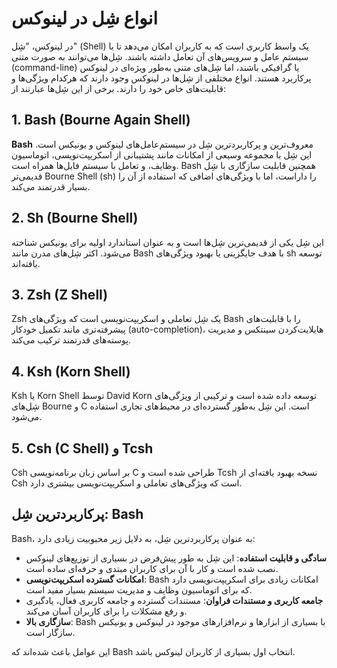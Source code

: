 
# انواع شِل در لینوکس

در لینوکس، "شِل" (Shell) یک واسط کاربری است که به کاربران امکان می‌دهد تا با سیستم عامل و سرویس‌های آن تعامل داشته باشند. شِل‌ها می‌توانند به صورت متنی (command-line) یا گرافیکی باشند، اما شِل‌های متنی به‌طور ویژه‌ای در لینوکس پرکاربرد هستند. انواع مختلفی از شِل‌ها در لینوکس وجود دارند که هرکدام ویژگی‌ها و قابلیت‌های خاص خود را دارند. برخی از این شِل‌ها عبارتند از:

## 1. Bash (Bourne Again Shell)
**Bash** معروف‌ترین و پرکاربردترین شِل در سیستم‌عامل‌های لینوکس و یونیکس است. این شِل با مجموعه وسیعی از امکانات مانند پشتیبانی از اسکریپت‌نویسی، اتوماسیون وظایف، و تعامل با سیستم فایل‌ها همراه است. Bash همچنین قابلیت سازگاری با شِل قدیمی‌تر Bourne Shell (sh) را داراست، اما با ویژگی‌های اضافی که استفاده از آن را بسیار قدرتمند می‌کند.

## 2. Sh (Bourne Shell)
این شِل یکی از قدیمی‌ترین شِل‌ها است و به عنوان استاندارد اولیه برای یونیکس شناخته می‌شود. اکثر شِل‌های مدرن مانند Bash با هدف جایگزینی یا بهبود ویژگی‌های sh توسعه یافته‌اند.

## 3. Zsh (Z Shell)
Zsh یک شِل تعاملی و اسکریپت‌نویسی است که ویژگی‌های Bash را با قابلیت‌های پیشرفته‌تری مانند تکمیل خودکار (auto-completion)، هایلایت‌کردن سینتکس و مدیریت پوسته‌های قدرتمند ترکیب می‌کند.

## 4. Ksh (Korn Shell)
Ksh یا Korn Shell توسط David Korn توسعه داده شده است و ترکیبی از ویژگی‌های شِل‌های Bourne و C است. این شِل به‌طور گسترده‌ای در محیط‌های تجاری استفاده می‌شود.

## 5. Csh (C Shell) و Tcsh
Csh بر اساس زبان برنامه‌نویسی C طراحی شده است و Tcsh نسخه بهبود یافته‌ای از Csh است که ویژگی‌های تعاملی و اسکریپت‌نویسی بیشتری دارد.

## پرکاربردترین شِل: Bash

Bash، به عنوان پرکاربردترین شِل، به دلایل زیر محبوبیت زیادی دارد:
- **سادگی و قابلیت استفاده**: این شِل به طور پیش‌فرض در بسیاری از توزیع‌های لینوکس نصب شده است و کار با آن برای کاربران مبتدی و حرفه‌ای ساده است.
- **امکانات گسترده اسکریپت‌نویسی**: Bash امکانات زیادی برای اسکریپت‌نویسی دارد که برای اتوماسیون وظایف و مدیریت سیستم بسیار مفید است.
- **جامعه کاربری و مستندات فراوان**: مستندات گسترده و جامعه کاربری فعال، یادگیری و رفع مشکلات را برای کاربران آسان می‌کند.
- **سازگاری بالا**: Bash با بسیاری از ابزارها و نرم‌افزارهای موجود در لینوکس و یونیکس سازگار است.

این عوامل باعث شده‌اند که Bash انتخاب اول بسیاری از کاربران لینوکس باشد.
